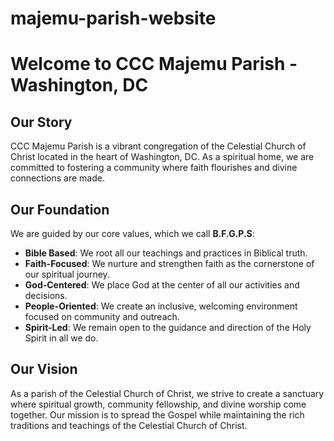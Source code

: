 # majemu-parish-website

# Welcome to CCC Majemu Parish - Washington, DC

## Our Story
CCC Majemu Parish is a vibrant congregation of the Celestial Church of Christ located in the heart of Washington, DC. As a spiritual home, we are committed to fostering a community where faith flourishes and divine connections are made.

## Our Foundation
We are guided by our core values, which we call **B.F.G.P.S**:

- **Bible Based**: We root all our teachings and practices in Biblical truth.  
- **Faith-Focused**: We nurture and strengthen faith as the cornerstone of our spiritual journey.  
- **God-Centered**: We place God at the center of all our activities and decisions.  
- **People-Oriented**: We create an inclusive, welcoming environment focused on community and outreach.  
- **Spirit-Led**: We remain open to the guidance and direction of the Holy Spirit in all we do.  

## Our Vision
As a parish of the Celestial Church of Christ, we strive to create a sanctuary where spiritual growth, community fellowship, and divine worship come together. Our mission is to spread the Gospel while maintaining the rich traditions and teachings of the Celestial Church of Christ.
